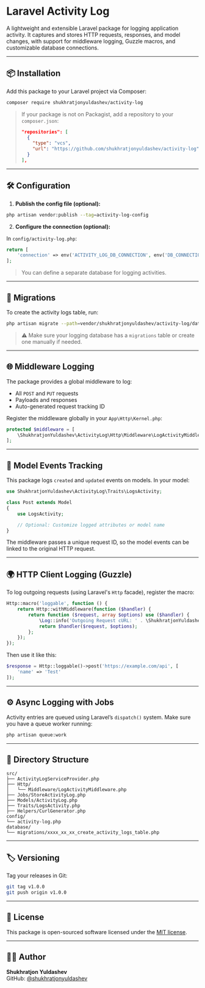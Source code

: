 
# Laravel Activity Log

A lightweight and extensible Laravel package for logging application activity. It captures and stores HTTP requests, responses, and model changes, with support for middleware logging, Guzzle macros, and customizable database connections.

---

## 📦 Installation

Add this package to your Laravel project via Composer:

```bash
composer require shukhratjonyuldashev/activity-log
```

> If your package is not on Packagist, add a repository to your `composer.json`:
>
> ```json
> "repositories": [
>   {
>     "type": "vcs",
>     "url": "https://github.com/shukhratjonyuldashev/activity-log"
>   }
> ],
> ```

---

## 🛠 Configuration

1. **Publish the config file (optional):**

```bash
php artisan vendor:publish --tag=activity-log-config
```

2. **Configure the connection (optional):**

In `config/activity-log.php`:

```php
return [
    'connection' => env('ACTIVITY_LOG_DB_CONNECTION', env('DB_CONNECTION')),
];
```

> You can define a separate database for logging activities.

---

## 🧬 Migrations

To create the activity logs table, run:

```bash
php artisan migrate --path=vendor/shukhratjonyuldashev/activity-log/database/migrations
```

> ⚠️ Make sure your logging database has a `migrations` table or create one manually if needed.

---

## 🌐 Middleware Logging

The package provides a global middleware to log:

- All `POST` and `PUT` requests
- Payloads and responses
- Auto-generated request tracking ID

Register the middleware globally in your `App\Http\Kernel.php`:

```php
protected $middleware = [
    \ShukhratjonYuldashev\ActivityLog\Http\Middleware\LogActivityMiddleware::class,
];
```

---

## 🧱 Model Events Tracking

This package logs `created` and `updated` events on models. In your model:

```php
use ShukhratjonYuldashev\ActivityLog\Traits\LogsActivity;

class Post extends Model
{
    use LogsActivity;

    // Optional: Customize logged attributes or model name
}
```

The middleware passes a unique request ID, so the model events can be linked to the original HTTP request.

---

## 🌍 HTTP Client Logging (Guzzle)

To log outgoing requests (using Laravel's `Http` facade), register the macro:

```php
Http::macro('loggable', function () {
    return Http::withMiddleware(function ($handler) {
        return function ($request, array $options) use ($handler) {
            \Log::info('Outgoing Request cURL: ' . \ShukhratjonYuldashev\ActivityLog\Helpers\CurlGenerator::generateCurl($request));
            return $handler($request, $options);
        };
    });
});
```

Then use it like this:

```php
$response = Http::loggable()->post('https://example.com/api', [
    'name' => 'Test'
]);
```

---

## ⚙️ Async Logging with Jobs

Activity entries are queued using Laravel’s `dispatch()` system. Make sure you have a queue worker running:

```bash
php artisan queue:work
```

---

## 📁 Directory Structure

```
src/
├── ActivityLogServiceProvider.php
├── Http/
│   └── Middleware/LogActivityMiddleware.php
├── Jobs/StoreActivityLog.php
├── Models/ActivityLog.php
├── Traits/LogsActivity.php
├── Helpers/CurlGenerator.php
config/
└── activity-log.php
database/
└── migrations/xxxx_xx_xx_create_activity_logs_table.php
```

---

## 🏷 Versioning

Tag your releases in Git:

```bash
git tag v1.0.0
git push origin v1.0.0
```

---

## 📄 License

This package is open-sourced software licensed under the [MIT license](LICENSE).

---

## 🧑‍💻 Author

**Shukhratjon Yuldashev**  
GitHub: [@shukhratjonyuldashev](https://github.com/shukhratjonyuldashev)
